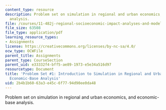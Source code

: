 ```yaml
---
content_type: resource
description: Problem set on simulation in regional and urban economics, and economic-base
  analysis.
file: /courses/11-482j-regional-socioeconomic-impact-analyses-and-modeling-fall-2008/2b4b1b6063a3e45c6f7794d90ee0da48_pset1.pdf
file_size: 63508
file_type: application/pdf
learning_resource_types:
- Assignments
license: https://creativecommons.org/licenses/by-nc-sa/4.0/
ocw_type: OCWFile
parent_title: Assignments
parent_type: CourseSection
parent_uid: e33332f4-bff5-ae89-1973-e5e34a516d97
resourcetype: Document
title: 'Problem Set #1: Introduction to Simulation in Regional and Urban Economics:
  Economic-Base Analysis'
uid: 2b4b1b60-63a3-e45c-6f77-94d90ee0da48
---
```

Problem set on simulation in regional and urban economics, and economic-base analysis.